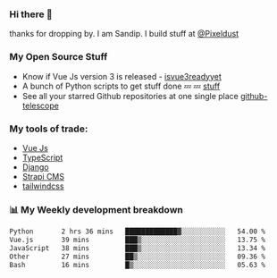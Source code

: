 ### Hi there 👋

thanks for dropping by.
I am Sandip. I build stuff at [@Pixeldust](github.com/pixeldust-in/)

###  **My Open Source Stuff**

 - Know if Vue Js version 3 is released -  [isvue3readyyet](https://github.com/sandiprb/isvue3readyyet)
 - A bunch of Python scripts to get stuff done 💤 💤 [stuff](https://github.com/sandiprb/stuff)
 - See all your starred Github repositories at one single place [github-telescope](https://github.com/sandiprb/github-telescope)



###  **My tools of trade:**
 - [Vue Js](https://github.com/vuejs/vue/)
 - [TypeScript](https://github.com/microsoft/TypeScript)
 - [Django](github.com/django/django)
 - [Strapi CMS](github.com/strapi/strapi)
 - [tailwindcss](https://github.com/tailwindlabs/tailwindcss)


###  📊 **My Weekly development breakdown**
<!--START_SECTION:waka-->

```txt
Python       2 hrs 36 mins   █████████████▓░░░░░░░░░░░   54.00 %
Vue.js       39 mins         ███▒░░░░░░░░░░░░░░░░░░░░░   13.75 %
JavaScript   38 mins         ███▒░░░░░░░░░░░░░░░░░░░░░   13.34 %
Other        27 mins         ██▒░░░░░░░░░░░░░░░░░░░░░░   09.36 %
Bash         16 mins         █▒░░░░░░░░░░░░░░░░░░░░░░░   05.63 %
```

<!--END_SECTION:waka-->
